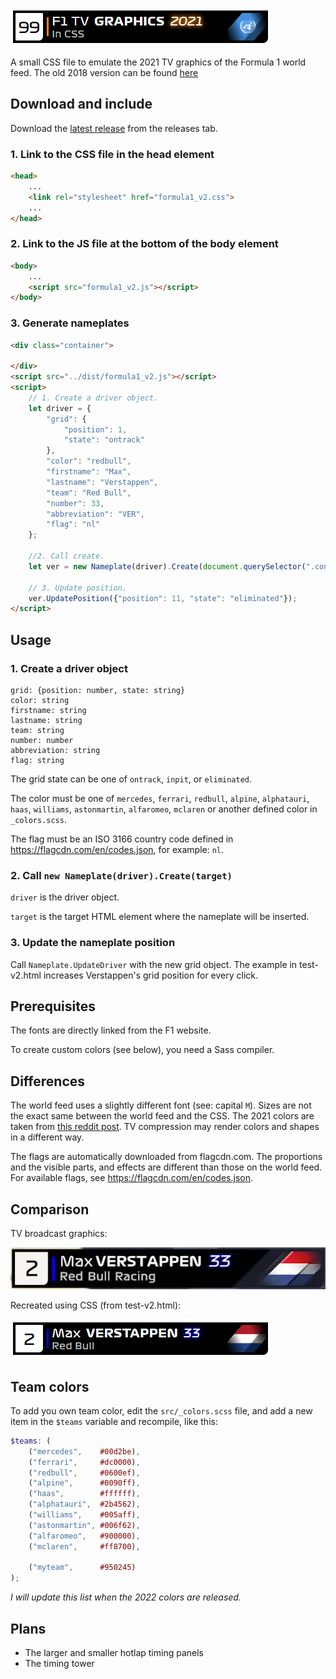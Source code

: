 ![F1 TV graphics in CSS](images/header-v2021.png)

A small CSS file to emulate the 2021 TV graphics of the Formula 1 world feed. The old 2018 version can be found [here](https://github.com/bodzaital/f1-graphics-css/tree/v2018)

## Download and include

Download the [latest release](https://github.com/bodzaital/f1-graphics-css/releases) from the releases tab.

### **1. Link to the CSS file in the head element**

```html
<head>
	...
	<link rel="stylesheet" href="formula1_v2.css">
	...
</head>
```

### **2. Link to the JS file at the bottom of the body element**

```html
<body>
	...
	<script src="formula1_v2.js"></script>
</body>
```

### **3. Generate nameplates**

```html
<div class="container">

</div>
<script src="../dist/formula1_v2.js"></script>
<script>
	// 1. Create a driver object.
	let driver = {
		"grid": {
			"position": 1,
			"state": "ontrack"
		},
		"color": "redbull",
		"firstname": "Max",
		"lastname": "Verstappen",
		"team": "Red Bull",
		"number": 33,
		"abbreviation": "VER",
		"flag": "nl"
	};

	//2. Call create.
	let ver = new Nameplate(driver).Create(document.querySelector(".container"));
	
	// 3. Update position.
	ver.UpdatePosition({"position": 11, "state": "eliminated"});
</script>
```

## Usage

### **1. Create a driver object**

```
grid: {position: number, state: string}
color: string
firstname: string
lastname: string
team: string
number: number
abbreviation: string
flag: string
```

The grid state can be one of `ontrack`, `inpit`, or `eliminated`.

The color must be one of `mercedes`, `ferrari`, `redbull`, `alpine`, `alphatauri`, `haas`, `williams`, `astonmartin`, `alfaromeo`, `mclaren` or another defined color in `_colors.scss`.

The flag must be an ISO 3166 country code defined in https://flagcdn.com/en/codes.json, for example: `nl`.

### **2. Call `new Nameplate(driver).Create(target)`**

`driver` is the driver object.

`target` is the target HTML element where the nameplate will be inserted.

### **3. Update the nameplate position**

Call `Nameplate.UpdateDriver` with the new grid object. The example in test-v2.html increases Verstappen's grid position for every click.

## Prerequisites

The fonts are directly linked from the F1 website.

To create custom colors (see below), you need a Sass compiler.

## Differences

The world feed uses a slightly different font (see: capital `M`). Sizes are not the exact same between the world feed and the CSS. The 2021 colors are taken from [this reddit post](https://www.reddit.com/r/formula1/comments/m18iwo/new_team_colors_again_from_formula1com_compared/). TV compression may render colors and shapes in a different way.

The flags are automatically downloaded from flagcdn.com. The proportions and the visible parts, and effects are different than those on the world feed. For available flags, see https://flagcdn.com/en/codes.json.

## Comparison

TV broadcast graphics:

![Captured TV broadcast graphics.](images/screenshot-tv-v2021.png)

Recreated using CSS (from test-v2.html):

![Recreated TV graphics.](images/screenshot-v2021.png)

## Team colors

To add you own team color, edit the `src/_colors.scss` file, and add a new item in the `$teams` variable and recompile, like this:

```scss
$teams: (
	("mercedes",    #00d2be),
	("ferrari",     #dc0000),
	("redbull",     #0600ef),
	("alpine",      #0090ff),
	("haas",        #ffffff),
	("alphatauri",  #2b4562),
	("williams",    #005aff),
	("astonmartin", #006f62),
	("alfaromeo",   #900000),
	("mclaren",     #ff8700),

	("myteam",      #950245)
);
```

*I will update this list when the 2022 colors are released.*

## Plans

- The larger and smaller hotlap timing panels
- The timing tower
